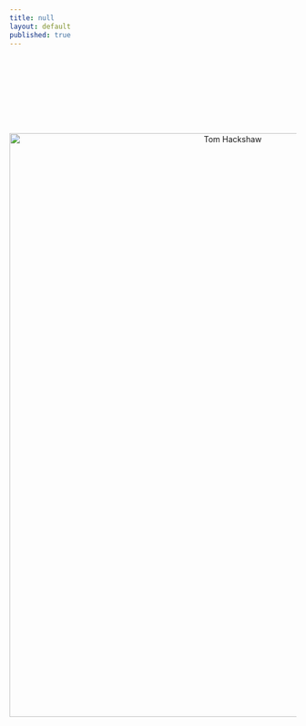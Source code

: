```yaml
---
title: null
layout: default
published: true
---
```


<center>
<br><br>
<br><br>
<br><br>
<br><br>
<img src="https://farm6.staticflickr.com/5642/21391324985_2003585ccf_b.jpg" alt="Tom Hackshaw" height="1024" width="768">


</center>
